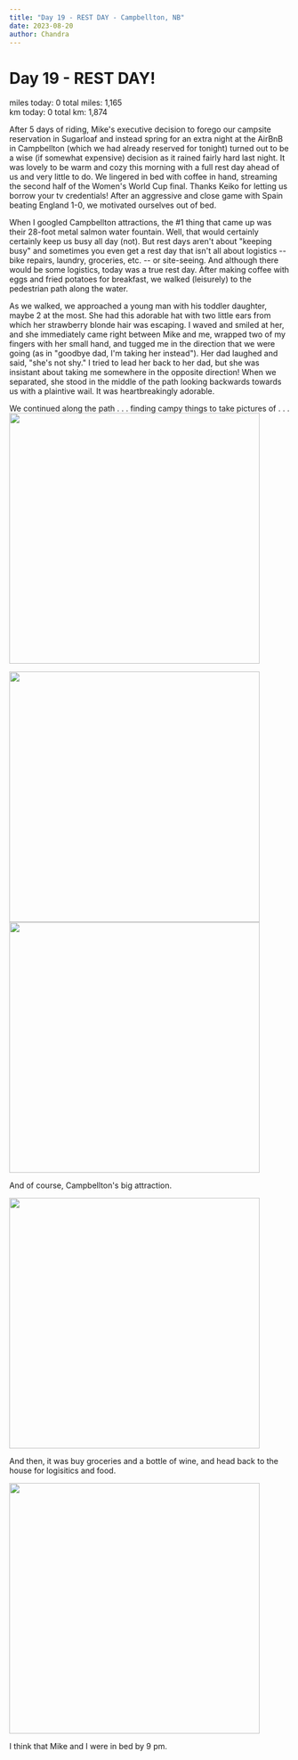 ```yaml
---
title: "Day 19 - REST DAY - Campbellton, NB"
date: 2023-08-20
author: Chandra
---
```

# Day 19 - REST DAY!

miles today: 0     total miles: 1,165  
km today: 0        total km: 1,874

After 5 days of riding, Mike's executive decision to forego our campsite reservation in Sugarloaf and instead spring for an extra night at the AirBnB in Campbellton (which we had already reserved for tonight) turned out to be a wise (if somewhat expensive) decision as it rained fairly hard last night.  It was lovely to be warm and cozy this morning with a full rest day ahead of us and very little to do.  We lingered in bed with coffee in hand, streaming the second half of the Women's World Cup final. Thanks Keiko for letting us borrow your tv credentials!  After an aggressive and close game with Spain beating England 1-0, we motivated ourselves out of bed. 

When I googled Campbellton attractions, the #1 thing that came up was their 28-foot metal salmon water fountain.  Well, that would certainly certainly keep us busy all day (not).  But rest days aren't about "keeping busy" and sometimes you even get a rest day that isn't all about logistics -- bike repairs, laundry, groceries, etc. -- or site-seeing. And although there would be some logistics, today was a true rest day.  After making coffee with eggs and fried potatoes for breakfast, we walked (leisurely) to the pedestrian path along the water. 

As we walked, we approached a young man with his toddler daughter, maybe 2 at the most.  She had this adorable hat with two little ears from which her strawberry blonde hair was escaping.  I waved and smiled at her, and she immediately came right between Mike and me, wrapped two of my fingers with her small hand, and tugged me in the direction that we were going (as in "goodbye dad, I'm taking her instead"). Her dad laughed and said, "she's not shy."  I tried to lead her back to her dad, but she was insistant about taking me somewhere in the opposite direction!  When we separated, she stood in the middle of the path looking backwards towards us with a plaintive wail. It was heartbreakingly adorable.

We continued along the path  . . . finding campy things to take pictures of . . .
<img src="../../../assets/images/day19/day19_moose.jpg" width=450>  

<img src="../../../assets/images/day19/day19_chair.jpg" width=450>

<img src="../../../assets/images/day19/day19_feet.jpg" width=450> 

And of course, Campbellton's big attraction.

<img src="../../../assets/images/day19/day19_fish.jpg" width=450> 

And then, it was buy groceries and a bottle of wine, and head back to the house for logisitics and food.

<img src="../../../assets/images/day19/day19_tuberepair.jpg" width=450> 

I think that Mike and I were in bed by 9 pm.

<script src="https://giscus.app/client.js"
        data-repo="mnfienen/talulat"
        data-repo-id="R_kgDOJ7VzDA"
        data-category="Comments"
        data-category-id="DIC_kwDOJ7VzDM4CX6LC"
        data-mapping="url"
        data-strict="0"
        data-reactions-enabled="1"
        data-emit-metadata="0"
        data-input-position="top"
        data-theme="preferred_color_scheme"
        data-lang="en"
        crossorigin="anonymous"
        async>
</script>
